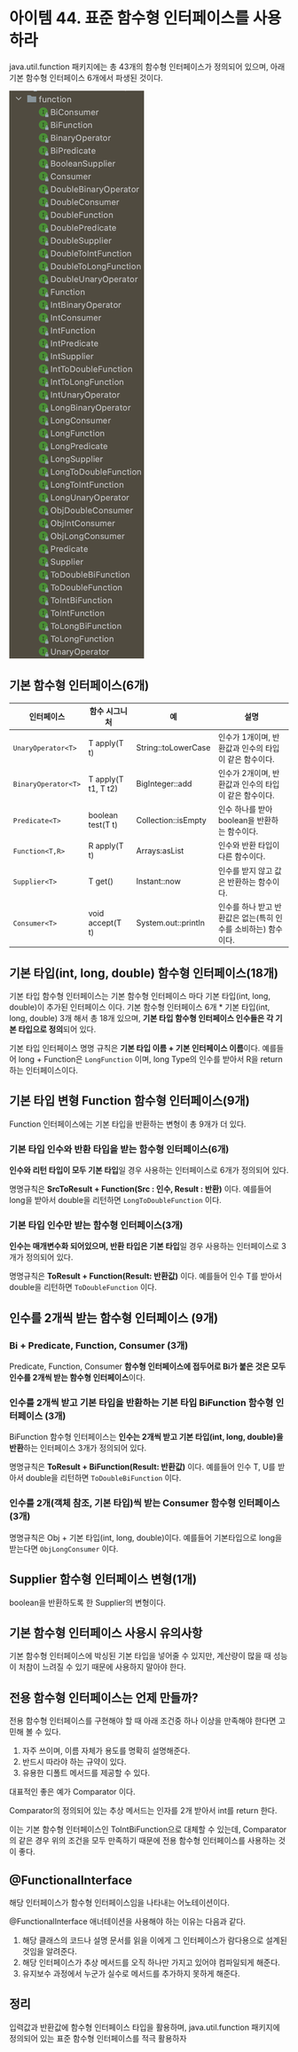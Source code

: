 # 아이템 44. 표준 함수형 인터페이스를 사용하라

java.util.function 패키지에는 총 43개의 함수형 인터페이스가 정의되어 있으며, 아래 기본 함수형 인터페이스 6개에서 파생된 것이다.

![1](./images/1.png)

## 기본 함수형 인터페이스(6개)

|인터페이스|함수 시그니처|예|설명|
|------|---|---|---|
| `UnaryOperator<T>` |T apply(T t)|String::toLowerCase|인수가 1개이며, 반환값과 인수의 타입이 같은 함수이다.|
| `BinaryOperator<T>` |T apply(T t1, T t2)|BigInteger::add|인수가 2개이며, 반환값과 인수의 타입이  같은 함수이다.|
| `Predicate<T>` |boolean test(T t)|Collection::isEmpty|인수 하나를 받아 boolean을 반환하는 함수이다.|
| `Function<T,R>` |R apply(T t)|Arrays:asList|인수와 반환 타입이 다른 함수이다.|
| `Supplier<T>` |T get()|Instant::now|인수를 받지 않고 값은 반환하는 함수이다.|
| `Consumer<T>` |void accept(T t)|System.out::println|인수를 하나 받고 반환값은 없는(특히 인수를 소비하는) 함수이다.|

## 기본 타입(int, long, double) 함수형 인터페이스(18개)

기본 타입 함수형 인터페이스는 기본 함수형 인터페이스 마다 기본 타입(int, long, double)이 추가된 인터페이스 이다. 기본 함수형 인터페이스 6개 * 기본 타입(int, long, double) 3개 해서 총 18개 있으며, **기본 타입 함수형 인터페이스 인수들은 각 기본 타입으로 정의**되어 있다.

기본 타입 인터페이스 명명 규칙은 **기본 타입 이름 + 기본 인터페이스 이름**이다. 예를들어 long + Function은 `LongFunction` 이며, long Type의 인수를 받아서 R을 return 하는 인터페이스이다.

## 기본 타입 변형 Function 함수형 인터페이스(9개)

Function 인터페이스에는 기본 타입을 반환하는 변형이 총 9개가 더 있다.

### 기본 타입 인수와 반환 타입을 받는 함수형 인터페이스(6개)

**인수와 리턴 타입이 모두 기본 타입**일 경우 사용하는 인터페이스로 6개가 정의되어 있다.

명명규칙은 **SrcToResult + Function(Src : 인수, Result : 반환)** 이다. 예를들어 long을 받아서 double을 리턴하면 `LongToDoubleFunction` 이다.

### 기본 타입 인수만 받는 함수형 인터페이스(3개)

**인수는 매개변수화 되어있으며, 반환 타입은 기본 타입**일 경우 사용하는 인터페이스로 3개가 정의되어 있다.

명명규칙은 **ToResult + Function(Result: 반환값)** 이다. 예를들어 인수 T를 받아서 double을 리턴하면 `ToDoubleFunction` 이다.

## 인수를 2개씩 받는 함수형 인터페이스 (9개)

### Bi + Predicate, Function, Consumer (3개)

Predicate, Function, Consumer **함수형 인터페이스에 접두어로 Bi가 붙은 것은 모두 인수를 2개씩 받는 함수형 인터페이스**이다.

### 인수를 2개씩 받고 기본 타입을 반환하는 기본 타입  BiFunction 함수형 인터페이스 (3개)

BiFunction 함수형 인터페이스는 **인수는 2개씩 받고 기본 타입(int, long, double)을 반환**하는 인터페이스 3개가 정의되어 있다.

명명규칙은 **ToResult + BiFunction(Result: 반환값)** 이다. 예를들어 인수 T, U를 받아서 double을 리턴하면 `ToDoubleBiFunction` 이다.

### 인수를 2개(객체 참조, 기본 타입)씩 받는 Consumer 함수형 인터페이스(3개)

명명규칙은 Obj + 기본 타입(int, long, double)이다. 예를들어 기본타입으로 long을 받는다면 `ObjLongConsumer` 이다.

## Supplier 함수형 인터페이스 변형(1개)

boolean을 반환하도록 한 Supplier의 변형이다.

## 기본 함수형 인터페이스 사용시 유의사항

기본 함수형 인터페이스에 박싱된 기본 타입을 넣어줄 수 있지만, 계산량이 많을 때 성능이 처참이 느려질 수 있기 때문에 사용하지 말아야 한다.

## 전용 함수형 인터페이스는 언제 만들까?

전용 함수형 인터페이스를 구현해야 할 때 아래 조건중 하나 이상을 만족해야 한다면 고민해 볼 수 있다.

1. 자주 쓰이며, 이름 자체가 용도를 명확히 설명해준다.
2. 반드시 따라야 하는 규약이 있다.
3. 유용한 디폴트 메서드를 제공할 수 있다.

대표적인 좋은 예가 Comparator 이다.

Comparator의 정의되어 있는 추상 메서드는 인자를 2개 받아서 int를 return 한다.

이는 기본 함수형 인터페이스인 ToIntBiFunction으로 대체할 수 있는데, Comparator의 같은 경우 위의 조건을 모두 만족하기 때문에 전용 함수형 인터페이스를 사용하는 것이 좋다.

## @FunctionalInterface

해당 인터페이스가 함수형 인터페이스임을 나타내는 어노테이션이다.

@FunctionalInterface 애너테이션을 사용해야 하는 이유는 다음과 같다.

1. 해당 클래스의 코드나 설명 문서를 읽을 이에게 그 인터페이스가 람다용으로 설계된 것임을 알려준다.
2. 해당 인터페이스가 추상 메서드를 오직 하나만 가지고 있어야 컴파일되게 해준다.
3. 유지보수 과정에서 누군가 실수로 메서드를 추가하지 못하게 해준다.

## 정리

입력값과 반환값에 함수형 인터페이스 타입을 활용하며, java.util.function 패키지에 정의되어 있는 표준 함수형 인터페이스를 적극 활용하자
